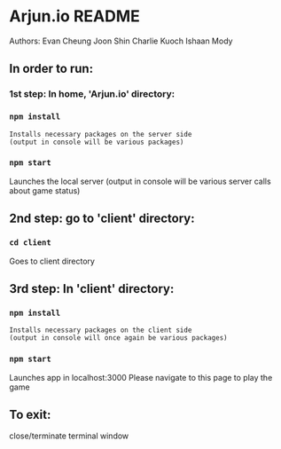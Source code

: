 # Arjun.io README

Authors:
Evan Cheung
Joon Shin
Charlie Kuoch
Ishaan Mody

## In order to run:
### 1st step: In home, 'Arjun.io' directory:
### `npm install`

    Installs necessary packages on the server side
    (output in console will be various packages)

### `npm start`

Launches the local server
(output in console will be various server calls
about game status)

## 2nd step: go to 'client' directory:

### `cd client`
Goes to client directory

## 3rd step: In 'client' directory:

### `npm install`

    Installs necessary packages on the client side
    (output in console will once again be various packages)

### `npm start`

Launches app in localhost:3000
Please navigate to this page to play the game

## To exit:
close/terminate terminal window